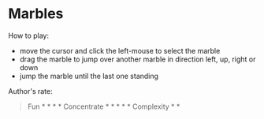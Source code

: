 # Marbles
How to play:
 - move the cursor and click the left-mouse to select the marble
 - drag the marble to jump over another marble in direction left, up, right or down
 - jump the marble until the last one standing

Author's rate:
> Fun           * * * *
> Concentrate   * * * * *
> Complexity    * *
